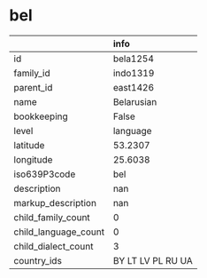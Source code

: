 # bel
|                      | info              |
|:---------------------|:------------------|
| id                   | bela1254          |
| family_id            | indo1319          |
| parent_id            | east1426          |
| name                 | Belarusian        |
| bookkeeping          | False             |
| level                | language          |
| latitude             | 53.2307           |
| longitude            | 25.6038           |
| iso639P3code         | bel               |
| description          | nan               |
| markup_description   | nan               |
| child_family_count   | 0                 |
| child_language_count | 0                 |
| child_dialect_count  | 3                 |
| country_ids          | BY LT LV PL RU UA |